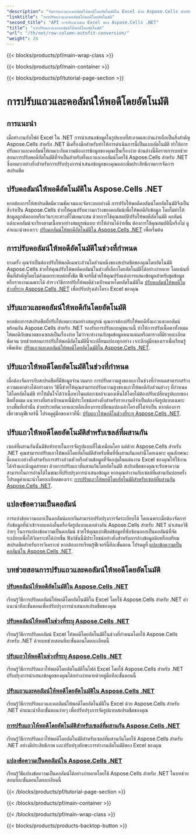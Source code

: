 ```yaml
---
"description": "จัดการแถวและคอลัมน์ให้พอดีโดยอัตโนมัติใน Excel ด้วย Aspose.Cells สำหรับ .NET ปรับปรุงการแสดงข้อมูลด้วยบทช่วยสอนแบบทีละขั้นตอนสำหรับสเปรดชีตที่ชัดเจนและเป็นมืออาชีพ"
"linktitle": "การปรับแถวและคอลัมน์ให้พอดีโดยอัตโนมัติ"
"second_title": "API การประมวลผล Excel ของ Aspose.Cells .NET"
"title": "การปรับแถวและคอลัมน์ให้พอดีโดยอัตโนมัติ"
"url": "/th/net/row-column-autofit-conversion/"
"weight": 24
---
```


{{< blocks/products/pf/main-wrap-class >}}

{{< blocks/products/pf/main-container >}}

{{< blocks/products/pf/tutorial-page-section >}}

# การปรับแถวและคอลัมน์ให้พอดีโดยอัตโนมัติ

## การแนะนำ

เมื่อทำงานกับไฟล์ Excel ใน .NET การนำเสนอข้อมูลในรูปแบบที่สะอาดและอ่านง่ายถือเป็นสิ่งสำคัญ Aspose.Cells สำหรับ .NET มีเครื่องมือสำหรับทำให้การดำเนินการนี้เป็นแบบอัตโนมัติ ทำให้การปรับแถวและคอลัมน์ให้เหมาะกับความต้องการข้อมูลของคุณเป็นเรื่องง่าย ด้านล่างนี้คือรายการบทช่วยสอนการปรับพอดีอัตโนมัติที่จำเป็นสำหรับทั้งแถวและคอลัมน์โดยใช้ Aspose.Cells สำหรับ .NET ซึ่งเหมาะอย่างยิ่งสำหรับการปรับปรุงการนำเสนอข้อมูลของคุณและเพิ่มประสิทธิภาพการจัดการสเปรดชีต

## ปรับคอลัมน์ให้พอดีอัตโนมัติใน Aspose.Cells .NET
หากต้องการให้สเปรดชีตมีความชัดเจนและจัดระบบอย่างดี การปรับให้พอดีคอลัมน์โดยอัตโนมัติจึงเป็นสิ่งจำเป็น Aspose.Cells ช่วยให้คุณปรับความกว้างของคอลัมน์เพื่อให้พอดีกับข้อมูล โดยไม่ทำให้ข้อมูลถูกตัดออกหรือเว้นระยะห่างที่ไม่เหมาะสม ด้วยการใช้คุณสมบัติปรับให้พอดีอัตโนมัติ คอลัมน์แต่ละคอลัมน์จะเรียงตามเนื้อหาอย่างสมบูรณ์แบบ ทำให้อ่านได้ง่ายขึ้น ต้องการใช้คุณสมบัตินี้หรือไม่ ดูคำแนะนำของเรา: [ปรับคอลัมน์ให้พอดีอัตโนมัติใน Aspose.Cells .NET](./autofit-column-aspose-cells/) เพื่อเริ่มต้น

## การปรับคอลัมน์ให้พอดีอัตโนมัติในช่วงที่กำหนด
บางครั้ง คุณจำเป็นต้องปรับให้พอดีเฉพาะส่วนใดส่วนหนึ่งของสเปรดชีตของคุณโดยอัตโนมัติ Aspose.Cells ช่วยให้คุณปรับให้พอดีคอลัมน์ในช่วงที่เลือกโดยอัตโนมัติได้อย่างง่ายดาย โดยเน้นที่พื้นที่สำคัญโดยไม่ส่งผลกระทบต่อทั้งชีต ฟีเจอร์นี้ช่วยให้คุณปรับแต่งการแสดงข้อมูลสำหรับชุดข้อมูลหรือรายงานเฉพาะได้ สำรวจวิธีการปรับให้พอดีช่วงเป้าหมายโดยอัตโนมัติใน [ปรับคอลัมน์ให้พอดีในช่วงที่ระบุ Aspose.Cells .NET](./autofit-column-specific-range/) เพื่อปรับปรุงเค้าโครง Excel ของคุณ

## ปรับแถวและคอลัมน์ให้พอดีกันโดยอัตโนมัติ
หากต้องการสเปรดชีตที่ปรับให้เหมาะสมอย่างสมบูรณ์ คุณอาจต้องปรับให้พอดีทั้งแถวและคอลัมน์พร้อมกัน Aspose.Cells สำหรับ .NET รองรับการปรับแบบคู่ขนานนี้ ทำให้การปรับเนื้อหาทั้งหมดให้พอดีกับขนาดของเซลล์เป็นเรื่องง่าย ไม่ว่าจะทำงานกับชุดข้อมูลหนาแน่นหรือตารางที่มีรายละเอียดชัดเจน บทช่วยสอนการปรับให้พอดีอัตโนมัตินี้จะเปลี่ยนแปลงทุกอย่าง เจาะลึกคู่มือของเราเพื่อเรียนรู้เพิ่มเติม: [ปรับแถวและคอลัมน์ให้พอดีโดยอัตโนมัติใน Aspose.Cells .NET](-/autofit-rows-columns/).

## ปรับแถวให้พอดีโดยอัตโนมัติในช่วงที่กำหนด
เมื่อต้องจัดการกับสเปรดชีตที่มีข้อมูลจำนวนมาก การปรับความสูงของแถวในช่วงที่กำหนดสามารถสร้างความแตกต่างได้อย่างมาก วิธีนี้ช่วยให้คุณสามารถปรับความสูงของแถวให้พอดีกับส่วนต่างๆ ที่กำหนดได้โดยอัตโนมัติ ทำให้มั่นใจได้ว่าเนื้อหาในแต่ละเซลล์จะมองเห็นได้โดยไม่ต้องปรับเปลี่ยนรูปแบบของชีตทั้งหมด แนวทางที่ตรงเป้าหมายนี้มีประโยชน์อย่างยิ่งสำหรับรายงานที่จำเป็นต้องจัดรูปแบบเฉพาะบางพื้นที่เท่านั้น ช่วยประหยัดเวลาและหลีกเลี่ยงการเปลี่ยนแปลงเค้าโครงที่ไม่จำเป็น หากต้องการเชี่ยวชาญฟีเจอร์นี้ โปรดดูคู่มือของเราที่นี่: [ปรับแถวให้พอดีในช่วงที่ระบุ Aspose.Cells .NET](-/autofit-row-specific-range/).

## ปรับแถวให้พอดีโดยอัตโนมัติสำหรับเซลล์ที่ผสานกัน
เซลล์ที่ผสานกันนั้นมีข้อท้าทายในการจัดรูปแบบที่ไม่เหมือนใคร แต่ด้วย Aspose.Cells สำหรับ .NET คุณสามารถปรับแถวให้พอดีโดยอัตโนมัติสำหรับพื้นที่ที่ผสานกันเหล่านี้โดยเฉพาะ คุณลักษณะนี้เหมาะอย่างยิ่งสำหรับการสร้างส่วนหัวหรือส่วนข้อมูลที่จัดกลุ่มในแผ่นงาน Excel ของคุณให้ใช้งานได้จริงและดึงดูดสายตา ด้วยการปรับแถวที่ผสานกันโดยอัตโนมัติ สเปรดชีตของคุณจะรักษาความสามารถในการอ่านได้ในขณะที่ปรับปรุงการนำเสนอข้อมูล หากคุณทำงานกับเซลล์ที่ผสานกันบ่อยครั้ง โปรดดูคำแนะนำโดยละเอียดของเรา: [การปรับแถวให้พอดีโดยอัตโนมัติสำหรับเซลล์ที่ผสานกัน Aspose.Cells .NET](-/autofit-rows-merged-cells/).

## แปลงข้อความเป็นคอลัมน์
การแบ่งข้อความออกเป็นคอลัมน์แยกกันสามารถปรับปรุงการจัดระเบียบได้ โดยเฉพาะเมื่อต้องจัดการกับข้อมูลที่นำเข้าจากแหล่งอื่นหรือจัดรูปแบบแตกต่างกัน Aspose.Cells สำหรับ .NET นำเสนอวิธีง่ายๆ ในการแปลงข้อความเป็นคอลัมน์ ช่วยให้คุณแบ่งฟิลด์ข้อมูลที่ซับซ้อนออกเป็นคอลัมน์ที่จัดระเบียบเพื่อให้วิเคราะห์ได้ง่ายขึ้น ฟังก์ชันนี้มีประโยชน์อย่างยิ่งสำหรับการล้างข้อมูลดิบหรือเตรียมสเปรดชีตสำหรับการวิเคราะห์ หากต้องการเรียนรู้ฟีเจอร์นี้ทีละขั้นตอน โปรดดูที่ [แปลงข้อความเป็นคอลัมน์ใน Aspose.Cells .NET](-/convert-text-to-columns/).

## บทช่วยสอนการปรับแถวและคอลัมน์ให้พอดีโดยอัตโนมัติ
### [ปรับคอลัมน์ให้พอดีอัตโนมัติใน Aspose.Cells .NET](./autofit-column-aspose-cells/)
เรียนรู้วิธีการปรับคอลัมน์ให้พอดีโดยอัตโนมัติใน Excel โดยใช้ Aspose.Cells สำหรับ .NET คำแนะนำทีละขั้นตอนเพื่อปรับปรุงการนำเสนอสเปรดชีตของคุณ
### [ปรับคอลัมน์ให้พอดีในช่วงที่ระบุ Aspose.Cells .NET](./autofit-column-specific-range/)
เรียนรู้วิธีการปรับคอลัมน์ Excel ให้พอดีโดยอัตโนมัติในช่วงที่กำหนดโดยใช้ Aspose.Cells สำหรับ .NET ด้วยบทช่วยสอนทีละขั้นตอนโดยละเอียดนี้
### [ปรับแถวให้พอดีในช่วงที่ระบุ Aspose.Cells .NET](./autofit-row-specific-range/)
เรียนรู้วิธีการปรับแถวให้พอดีโดยอัตโนมัติในไฟล์ Excel โดยใช้ Aspose.Cells สำหรับ .NET ปรับปรุงการนำเสนอข้อมูลของคุณได้อย่างง่ายดายด้วยคู่มือทีละขั้นตอนนี้
### [ปรับแถวและคอลัมน์ให้พอดีโดยอัตโนมัติใน Aspose.Cells .NET](./autofit-rows-columns/)
เรียนรู้วิธีการปรับแถวและคอลัมน์ให้พอดีโดยอัตโนมัติใน Excel ด้วย Aspose.Cells สำหรับ .NET คำแนะนำทีละขั้นตอนง่ายๆ เพื่อปรับปรุงการจัดรูปแบบสเปรดชีตของคุณ
### [การปรับแถวให้พอดีโดยอัตโนมัติสำหรับเซลล์ที่ผสานกัน Aspose.Cells .NET](./autofit-rows-merged-cells/)
เรียนรู้วิธีการปรับแถวให้พอดีโดยอัตโนมัติสำหรับเซลล์ที่ผสานกันโดยใช้ Aspose.Cells สำหรับ .NET อย่างมีประสิทธิภาพ และปรับปรุงทักษะการทำงานอัตโนมัติของ Excel ของคุณ
### [แปลงข้อความเป็นคอลัมน์ใน Aspose.Cells .NET](./convert-text-to-columns/)
เรียนรู้วิธีแปลงข้อความเป็นคอลัมน์ได้อย่างง่ายดายโดยใช้ Aspose.Cells สำหรับ .NET ในบทช่วยสอนทีละขั้นตอนโดยละเอียดนี้

{{< /blocks/products/pf/tutorial-page-section >}}

{{< /blocks/products/pf/main-container >}}

{{< /blocks/products/pf/main-wrap-class >}}

{{< blocks/products/products-backtop-button >}}